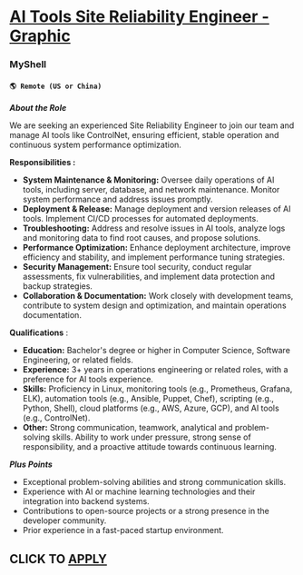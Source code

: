 # [AI Tools Site Reliability Engineer - Graphic](https://www.remotewlb.com/apply/ai-tools-site-reliability-engineer-graphic)  
### MyShell  
#### `🌎 Remote (US or China)`  

**_About the Role_**

We are seeking an experienced Site Reliability Engineer to join our team and manage AI tools like ControlNet, ensuring efficient, stable operation and continuous system performance optimization.

**Responsibilities :**

  * **System Maintenance & Monitoring:** Oversee daily operations of AI tools, including server, database, and network maintenance. Monitor system performance and address issues promptly.
  * **Deployment & Release:** Manage deployment and version releases of AI tools. Implement CI/CD processes for automated deployments.
  * **Troubleshooting:** Address and resolve issues in AI tools, analyze logs and monitoring data to find root causes, and propose solutions.
  * **Performance Optimization:** Enhance deployment architecture, improve efficiency and stability, and implement performance tuning strategies.
  * **Security Management:** Ensure tool security, conduct regular assessments, fix vulnerabilities, and implement data protection and backup strategies.
  * **Collaboration & Documentation:** Work closely with development teams, contribute to system design and optimization, and maintain operations documentation. 

**Qualifications** :

  * **Education:** Bachelor's degree or higher in Computer Science, Software Engineering, or related fields.
  * **Experience:** 3+ years in operations engineering or related roles, with a preference for AI tools experience.
  * **Skills:** Proficiency in Linux, monitoring tools (e.g., Prometheus, Grafana, ELK), automation tools (e.g., Ansible, Puppet, Chef), scripting (e.g., Python, Shell), cloud platforms (e.g., AWS, Azure, GCP), and AI tools (e.g., ControlNet).
  * **Other:** Strong communication, teamwork, analytical and problem-solving skills. Ability to work under pressure, strong sense of responsibility, and a proactive attitude towards continuous learning.

**_Plus Points_**

  * Exceptional problem-solving abilities and strong communication skills.
  * Experience with AI or machine learning technologies and their integration into backend systems.
  * Contributions to open-source projects or a strong presence in the developer community.
  * Prior experience in a fast-paced startup environment.

  
## CLICK TO [APPLY](https://www.remotewlb.com/apply/ai-tools-site-reliability-engineer-graphic)


